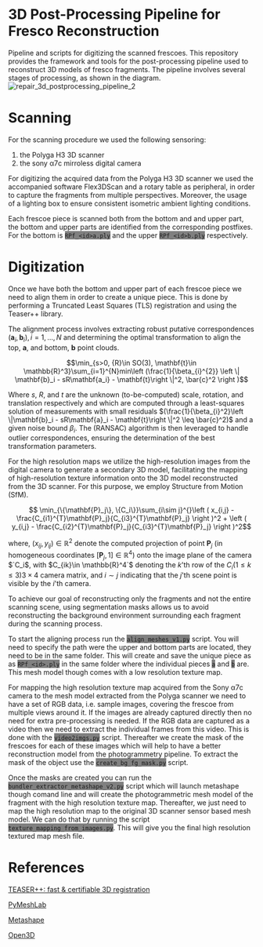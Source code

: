 # 3D Post-Processing Pipeline for Fresco Reconstruction
Pipeline and scripts for digitizing the scanned frescoes. This repository provides the framework and tools for the post-processing pipeline used to reconstruct 3D models of fresco fragments. The pipeline involves several stages of processing, as shown in the diagram.
![repair_3d_postprocessing_pipeline_2](https://github.com/user-attachments/assets/b0978359-892b-4132-88e7-0c8db5db0200)

# Scanning
For the scanning procedure we used the following sensoring:
1. the Polyga H3 3D scanner
2. the sony α7c mirroless digital camera

For digitizing the acquired data from the Polyga H3 3D scanner we used the accompanied software Flex3DScan and a rotary table as peripheral, in order to capture the fragments from multiple perspectives. Moreover, the usage of a lighting box to ensure consistent isometric ambient lighting conditions.

Each frescoe piece is scanned both from the bottom and and upper part, the bottom and upper parts are identified from the corresponding postfixes. For the bottom is <span style="background-color:gray">`RPf_<id>a.ply`</span> and the upper <span style="background-color:gray">`RPf_<id>b.ply`</span> respectively.

# Digitization
Once we have both the bottom and upper part of each frescoe piece we need to align them in order to create a unique piece. This is done by performing  a Truncated Least Squares
(TLS) registration and using the Teaser++ library.

The alignment process involves extracting robust putative correspondences $(\mathbf{a}_i,\mathbf{b}_i), i = 1, . . . , N$ and determining the optimal transformation to align the top, $\mathbf{a}$, and bottom, $\mathbf{b}$ point clouds.
```math
\min_{s>0, {R}\in SO(3), \mathbf{t}\in \mathbb{R}^3}\sum_{i=1}^{N}min\left (\frac{1}{\beta_{i}^{2}} \left \| \mathbf{b}_i - sR\mathbf{a_i} - \mathbf{t}\right \|^2, \bar{c}^2 \right )
```
Where $s$, $R$, and $t$ are the unknown (to-be-computed) scale, rotation, and translation respectively and which are computed through a least-squares solution of measurements with small residuals $(\frac{1}{\beta_{i}^2}\left \|\mathbf{b}_i - sR\mathbf{a}_i - \mathbf{t}\right \|^2 \leq \bar{c}^2)$ and a given noise bound $\beta_i$.
The (RANSAC) algorithm is then leveraged to handle outlier correspondences, ensuring the determination of the best transformation parameters.

For the high resolution maps we utilize the high-resolution images from the digital camera to generate a secondary 3D model, facilitating the mapping of high-resolution texture information onto the 3D model reconstructed from the 3D scanner.
For this purpose, we employ Structure from Motion (SfM).
```math
    \min_{\{\mathbf{P}_j\}, \{C_i\}}\sum_{i\sim j}^{}\left ( x_{i,j} - \frac{C_{i1}^{T}\mathbf{P}_j}{C_{i3}^{T}\mathbf{P}_j} \right )^2 + \left ( y_{i,j} - \frac{C_{i2}^{T}\mathbf{P}_j}{C_{i3}^{T}\mathbf{P}_j} \right )^2
```
where, $(x_{ij} , y_{ij} ) \in \mathbb{R}^2$ denote the
computed projection of point $\mathbf{P}_j$ (in homogeneous coordinates $`[\mathbf{P}_j , 1] \in \mathbb{R}^4`$) onto the image plane of the camera $`C_i$, with $C_{ik}\in \mathbb{R}^4`$ denoting the $k$'th row of the $C_i (1 \leq k \leq 3) 3\times 4$ camera matrix, and $i\sim j$ indicating that the $j$'th scene point is visible by the $i$'th camera.

To achieve our goal of reconstructing only the fragments and not the entire scanning scene, using segmentation masks allows us to avoid reconstructing the background environment surrounding each fragment during the scanning process.


To start the aligning process run the <span style="background-color:gray">`align_meshes_v1.py`</span> script. You will need to specify the path were the upper and bottom parts are located, they need to be in the same folder. This will create and save the unique piece as as <span style="background-color:gray">`RPf_<id>.ply`</span> in the same folder where the individual pieces <span style="background-color:gray">`a`</span> and <span style="background-color:gray">`b`</span> are. This mesh model though comes with a low resolution texture map.

For mapping the high resolution texture map acquired from the Sony α7c camera to the mesh model extracted from the Polyga scanner we need to have a set of RGB data, i.e. sample images, covering the frescoe from multiple views around it. If the images are already captured directly then no need for extra pre-processing is needed. If the RGB data are captured as a video then we need to extract the individual frames from this video. This is done with the <span style="background-color:gray">`video2imgs.py`</span> script. Thereafter we create the mask of the frescoes for each of these images which will help to have a better reconstruction model from the photogrammetry pipeline. To extract the mask of the object use the <span style="background-color:gray">`create_bg_fg_mask.py`</span> script.

Once the masks are created you can run the <span style="background-color:gray">`bundler_extractor_metashape_v2.py`</span> script which will launch metashape though comand line and will create the photogrammetric mesh model of the fragment with the high resolution texture map. Thereafter, we just need to map the high resolution map to the original 3D scanner sensor based mesh model. We can do that by running the script <span style="background-color:gray">`texture_mapping_from_images.py`</span>. This will give you the final high resolution textured map mesh file.


# References
[TEASER++: fast & certifiable 3D registration](https://github.com/MIT-SPARK/TEASER-plusplus)

[PyMeshLab](https://github.com/cnr-isti-vclab/PyMeshLab)

[Metashape](https://github.com/agisoft-llc)

[Open3D](https://github.com/isl-org/Open3D)
